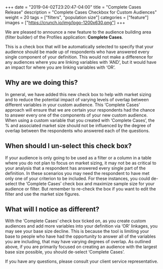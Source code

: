 +++
date = "2019-04-02T23:20:47-04:00"
title = "Complete Cases Release"
description = "Complete Cases Checkbox for Custom Audiences"
weight = 20
tags = ["filters", "population size"]
categories = ["feature"]
images = ["https://crunch.io/img/logo-1200x630.png"]
+++

We are pleased to announce a new feature to the audience building area (filter builder) of the Profiles application: **Complete Cases**.

This is a check box that will be automatically selected to specify that your audience should be made up of respondents who have answered every single component of your definition. This would not make a difference for any audiences where you are linking variables with ‘AND’, but it would have an impact for where you are linking variables with ‘OR’.

## Why are we doing this?

In general, we have added this new check box to help with market sizing and to reduce the potential impact of varying levels of overlap between different variables in your custom audience. This ‘Complete Cases’ approach will ensure that we are certain your respondents had the chance to answer every one of the components of your new custom audience. When using a custom variable that you created with ‘Complete Cases’, the % and associated market size should not be influenced by the degree of overlap between the respondents who answered each of the questions.

## When should I un-select this check box?

If your audience is only going to be used as a filter or a column in a table where you do not plan to focus on market sizing, it may not be as critical to your analysis that a respondent has answered every single part of the definition. In these scenarios you may need the respondent to have met only one of your criterion to be included. For these instances, you could de-select the ‘Complete Cases’ check box and maximize sample size for your audience or filter. But remember to re-check the box if you want to edit the filter and use the market size figures.

## What will I notice as different?

With the ‘Complete Cases’ check box ticked on, as you create custom audiences and add more variables into your definition via ‘OR’ linkages, you may see your base size decline. This is because the tool is limiting your base to people who have had the opportunity to answer all of the variables you are including, that may have varying degrees of overlap. As outlined above, if you are primarily focused on creating an audience with the largest base size possible, you should de-select ‘Complete Cases’.

If you have any questions, please consult your client service representative.
